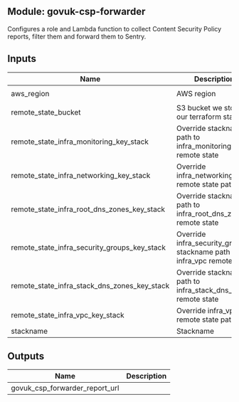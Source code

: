 ## Module: govuk-csp-forwarder

Configures a role and Lambda function to collect Content Security Policy
reports, filter them and forward them to Sentry.


## Inputs

| Name | Description | Type | Default | Required |
|------|-------------|:----:|:-----:|:-----:|
| aws_region | AWS region | string | `eu-west-2` | no |
| remote_state_bucket | S3 bucket we store our terraform state in | string | - | yes |
| remote_state_infra_monitoring_key_stack | Override stackname path to infra_monitoring remote state | string | `` | no |
| remote_state_infra_networking_key_stack | Override infra_networking remote state path | string | `` | no |
| remote_state_infra_root_dns_zones_key_stack | Override stackname path to infra_root_dns_zones remote state | string | `` | no |
| remote_state_infra_security_groups_key_stack | Override infra_security_groups stackname path to infra_vpc remote state | string | `` | no |
| remote_state_infra_stack_dns_zones_key_stack | Override stackname path to infra_stack_dns_zones remote state | string | `` | no |
| remote_state_infra_vpc_key_stack | Override infra_vpc remote state path | string | `` | no |
| stackname | Stackname | string | - | yes |

## Outputs

| Name | Description |
|------|-------------|
| govuk_csp_forwarder_report_url |  |

